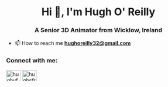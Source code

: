 <h1 align="center">Hi 👋, I'm Hugh O' Reilly</h1>
<h3 align="center">A Senior 3D Animator from Wicklow, Ireland</h3>

- 📫 How to reach me **hughoreilly32@gmail.com**

<h3 align="left">Connect with me:</h3>
<p align="left">
<a href="https://linkedin.com/in/hughvfx" target="blank"><img align="center" src="https://raw.githubusercontent.com/rahuldkjain/github-profile-readme-generator/master/src/images/icons/Social/linked-in-alt.svg" alt="hughvfx" height="30" width="40" /></a>
<a href="https://instagram.com/hughsframes" target="blank"><img align="center" src="https://raw.githubusercontent.com/rahuldkjain/github-profile-readme-generator/master/src/images/icons/Social/instagram.svg" alt="hughsframes" height="30" width="40" /></a>
</p>

